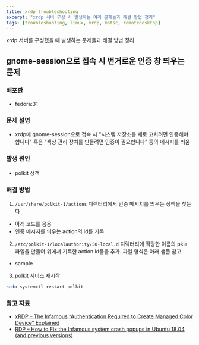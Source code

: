 ```yaml
---
title: xrdp troubleshooting
excerpt: "xrdp 서버 구성 시 발생하는 여러 문제들과 해결 방법 정리"
tags: [troubleshooting, linux, xrdp, mstsc, remotedesktop]
---
```


xrdp 서버를 구성했을 때 발생하는 문제들과 해결 방법 정리

## gnome-session으로 접속 시 번거로운 인증 창 띄우는 문제

### 배포판

- fedora:31 

### 문제 설명

- xrdp에 gnome-session으로 접속 시 "시스템 저장소를 새로 고치려면 인증해야 합니다" 혹은 "색상 관리 장치를 만들려면 인증이 필요합니다" 등의 메시지를 띄움

### 발생 원인

- polkit 정책

### 해결 방법

1. `/usr/share/polkit-1/actions` 디렉터리에서 인증 메시지를 띄우는 정책을 찾는다
  - 아래 코드를 응용
    <script src="https://gist.github.com/zhixian001/c0285ef9ac31336ddadd4f476370b79a.js?file=find-polkit-message.sh"></script>
  - 인증 메시지를 띄우는 action의 id를 기록

2. `/etc/polkit-1/localauthority/50-local.d` 디렉터리에 적당한 이름의 pkla 파일을 만들어 위에서 기록한 action id들을 추가. 파일 형식은 아래 샘플 참고
  - sample
    <script src="https://gist.github.com/zhixian001/c0285ef9ac31336ddadd4f476370b79a.js?file=rdp-allow.pkla"></script>

3. polkit 서비스 재시작

  ```bash
  sudo systemctl restart polkit
  ```



### 참고 자료

- [xRDP – The Infamous “Authentication Required to Create Managed Color Device” Explained](https://c-nergy.be/blog/?p=12073)
- [RDP – How to Fix the Infamous system crash popups in Ubuntu 18.04 (and previous versions)](http://c-nergy.be/blog/?p=12043)